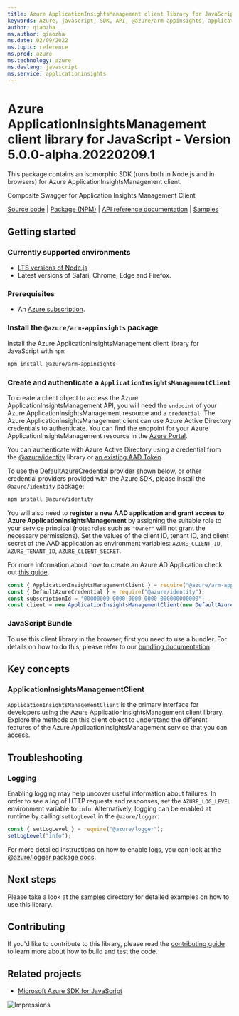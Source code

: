 ```yaml
---
title: Azure ApplicationInsightsManagement client library for JavaScript
keywords: Azure, javascript, SDK, API, @azure/arm-appinsights, applicationinsights
author: qiaozha
ms.author: qiaozha
ms.date: 02/09/2022
ms.topic: reference
ms.prod: azure
ms.technology: azure
ms.devlang: javascript
ms.service: applicationinsights
---
```

# Azure ApplicationInsightsManagement client library for JavaScript - Version 5.0.0-alpha.20220209.1 


This package contains an isomorphic SDK (runs both in Node.js and in browsers) for Azure ApplicationInsightsManagement client.

Composite Swagger for Application Insights Management Client

[Source code](https://github.com/Azure/azure-sdk-for-js/tree/main/sdk/applicationinsights/arm-appinsights) |
[Package (NPM)](https://www.npmjs.com/package/@azure/arm-appinsights) |
[API reference documentation](https://docs.microsoft.com/javascript/api/@azure/arm-appinsights?view=azure-node-preview) |
[Samples](https://github.com/Azure-Samples/azure-samples-js-management)

## Getting started

### Currently supported environments

- [LTS versions of Node.js](https://nodejs.org/about/releases/)
- Latest versions of Safari, Chrome, Edge and Firefox.

### Prerequisites

- An [Azure subscription][azure_sub].

### Install the `@azure/arm-appinsights` package

Install the Azure ApplicationInsightsManagement client library for JavaScript with `npm`:

```bash
npm install @azure/arm-appinsights
```

### Create and authenticate a `ApplicationInsightsManagementClient`

To create a client object to access the Azure ApplicationInsightsManagement API, you will need the `endpoint` of your Azure ApplicationInsightsManagement resource and a `credential`. The Azure ApplicationInsightsManagement client can use Azure Active Directory credentials to authenticate.
You can find the endpoint for your Azure ApplicationInsightsManagement resource in the [Azure Portal][azure_portal].

You can authenticate with Azure Active Directory using a credential from the [@azure/identity][azure_identity] library or [an existing AAD Token](https://github.com/Azure/azure-sdk-for-js/blob/master/sdk/identity/identity/samples/AzureIdentityExamples.md#authenticating-with-a-pre-fetched-access-token).

To use the [DefaultAzureCredential][defaultazurecredential] provider shown below, or other credential providers provided with the Azure SDK, please install the `@azure/identity` package:

```bash
npm install @azure/identity
```

You will also need to **register a new AAD application and grant access to Azure ApplicationInsightsManagement** by assigning the suitable role to your service principal (note: roles such as `"Owner"` will not grant the necessary permissions).
Set the values of the client ID, tenant ID, and client secret of the AAD application as environment variables: `AZURE_CLIENT_ID`, `AZURE_TENANT_ID`, `AZURE_CLIENT_SECRET`.

For more information about how to create an Azure AD Application check out [this guide](https://docs.microsoft.com/azure/active-directory/develop/howto-create-service-principal-portal).

```javascript
const { ApplicationInsightsManagementClient } = require("@azure/arm-appinsights");
const { DefaultAzureCredential } = require("@azure/identity");
const subscriptionId = "00000000-0000-0000-0000-000000000000";
const client = new ApplicationInsightsManagementClient(new DefaultAzureCredential(), subscriptionId);
```


### JavaScript Bundle
To use this client library in the browser, first you need to use a bundler. For details on how to do this, please refer to our [bundling documentation](https://aka.ms/AzureSDKBundling).

## Key concepts

### ApplicationInsightsManagementClient

`ApplicationInsightsManagementClient` is the primary interface for developers using the Azure ApplicationInsightsManagement client library. Explore the methods on this client object to understand the different features of the Azure ApplicationInsightsManagement service that you can access.

## Troubleshooting

### Logging

Enabling logging may help uncover useful information about failures. In order to see a log of HTTP requests and responses, set the `AZURE_LOG_LEVEL` environment variable to `info`. Alternatively, logging can be enabled at runtime by calling `setLogLevel` in the `@azure/logger`:

```javascript
const { setLogLevel } = require("@azure/logger");
setLogLevel("info");
```

For more detailed instructions on how to enable logs, you can look at the [@azure/logger package docs](https://github.com/Azure/azure-sdk-for-js/tree/main/sdk/core/logger).

## Next steps

Please take a look at the [samples](https://github.com/Azure-Samples/azure-samples-js-management) directory for detailed examples on how to use this library.

## Contributing

If you'd like to contribute to this library, please read the [contributing guide](https://github.com/Azure/azure-sdk-for-js/blob/main/CONTRIBUTING.md) to learn more about how to build and test the code.

## Related projects

- [Microsoft Azure SDK for JavaScript](https://github.com/Azure/azure-sdk-for-js)

![Impressions](https://azure-sdk-impressions.azurewebsites.net/api/impressions/azure-sdk-for-js%2Fsdk%2Fapplicationinsights%2Farm-appinsights%2FREADME.png)

[azure_cli]: https://docs.microsoft.com/cli/azure
[azure_sub]: https://azure.microsoft.com/free/
[azure_sub]: https://azure.microsoft.com/free/
[azure_portal]: https://portal.azure.com
[azure_identity]: https://github.com/Azure/azure-sdk-for-js/tree/main/sdk/identity/identity
[defaultazurecredential]: https://github.com/Azure/azure-sdk-for-js/tree/main/sdk/identity/identity#defaultazurecredential

